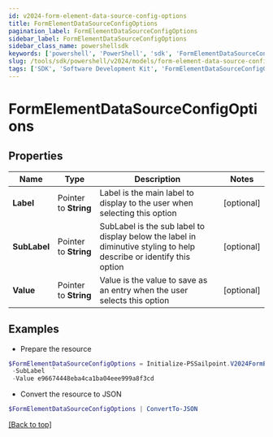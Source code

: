 ```yaml
---
id: v2024-form-element-data-source-config-options
title: FormElementDataSourceConfigOptions
pagination_label: FormElementDataSourceConfigOptions
sidebar_label: FormElementDataSourceConfigOptions
sidebar_class_name: powershellsdk
keywords: ['powershell', 'PowerShell', 'sdk', 'FormElementDataSourceConfigOptions', 'V2024FormElementDataSourceConfigOptions'] 
slug: /tools/sdk/powershell/v2024/models/form-element-data-source-config-options
tags: ['SDK', 'Software Development Kit', 'FormElementDataSourceConfigOptions', 'V2024FormElementDataSourceConfigOptions']
---
```



# FormElementDataSourceConfigOptions

## Properties

Name | Type | Description | Notes
------------ | ------------- | ------------- | -------------
**Label** |  Pointer to **String** | Label is the main label to display to the user when selecting this option | [optional] 
**SubLabel** |  Pointer to **String** | SubLabel is the sub label to display below the label in diminutive styling to help describe or identify this option | [optional] 
**Value** |  Pointer to **String** | Value is the value to save as an entry when the user selects this option | [optional] 

## Examples

- Prepare the resource
```powershell
$FormElementDataSourceConfigOptions = Initialize-PSSailpoint.V2024FormElementDataSourceConfigOptions  -Label regression-test-access-request-07c55dd6-3056-430a-86b5-fccc395bb6c5 `
 -SubLabel  `
 -Value e96674448eba4ca1ba04eee999a8f3cd
```

- Convert the resource to JSON
```powershell
$FormElementDataSourceConfigOptions | ConvertTo-JSON
```


[[Back to top]](#) 

